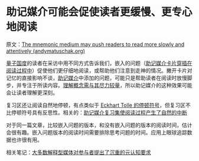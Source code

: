 # 助记媒介可能会促使读者更缓慢、更专心地阅读

原文：[The mnemonic medium may push readers to read more slowly and attentively (andymatuschak.org)](https://notes.andymatuschak.org/z7W1Zr7wEGptA3bFYwwaPbCFLBo54xXmQLQdK)

[量子国度](https://notes.andymatuschak.org/z2fBHADWa93EZTuNzuww7V3Vi587ZyZ4FHTHm)的读者在采访中用不同方式告诉我们，嵌入的问题（[助记媒介卡片穿插在阅读过程中](https://notes.andymatuschak.org/zE1sr3TTDoEJut4hgai2w6qFUwBYHSkk7no)）促使他们更仔细地阅读，或帮助他们注意到走神的情况。撇开卡片对记忆的直接影响不谈，[助记媒介](https://notes.andymatuschak.org/z4rRX3qwSSJRsEkdXKwH2shamgHNeRthrMLiF)中添加的问题，可能只是帮助读者在阅读时放慢脚步，并专注于所读内容。[理解概念需与其尽力较量](https://notes.andymatuschak.org/zX1WtJ4ouE8sjN1NgWHsGVg8ZnVfp5Kz74Vs)，所以助记媒介的这种效果可能会让读者理解更深刻。

复习区还让阅读自然地停顿，有点类似于 [Eckhart Tolle 的停顿符号](https://notes.andymatuschak.org/zxRE7XavvhxgY3EkFduYB5B4fnMBknizq52u)，但复习区不比停顿符号具有反思性。相关的：[助记媒介复习集使阅读过程产生了自然的中断](https://notes.andymatuschak.org/z4sXBJLQQrFYFUKPE9nrW5gDndYWCPP7Kic)

对于同一篇文章，比较嵌入问题的版本，和没有嵌入问题的版本的阅读时间，估计会很有趣。嵌入问题版本的阅读时间需要排除思考问题的时间。应用上眼球追踪数据也许很有用。

相关笔记：[大多数解释型媒体对参与者提出了沉重的元认知要求](https://notes.andymatuschak.org/z2T1wfESQC8moFh2Er4pHkHxkm3SoSzVvBsEo)